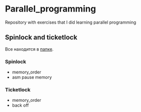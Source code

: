 # Parallel_programming

Repository with exercises that I did learning parallel programming

## Spinlock and ticketlock

Все находится в [папке](github.com/DMCKG1999/Parallel_programming/tree/master/Ticket%26Spin).


### Spinlock
+ memory_order
+ asm pause memory

### Ticketlock
+ memory_order
+ back off
